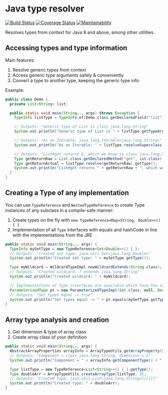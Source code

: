 # Java type resolver
[![Build Status](https://github.com/ljacqu/JavaTypeResolver/actions/workflows/maven_build.yml/badge.svg)](https://github.com/ljacqu/JavaTypeResolver/actions?query=branch%3Amaster)
[![Coverage Status](https://coveralls.io/repos/github/ljacqu/JavaTypeResolver/badge.svg?branch=master)](https://coveralls.io/github/ljacqu/JavaTypeResolver?branch=master)
[![Maintainability](https://api.codeclimate.com/v1/badges/a19c4b3ca6ea5ed5d083/maintainability)](https://codeclimate.com/github/ljacqu/JavaTypeResolver/maintainability)

Resolves types from context for Java 8 and above, among other utilities.

## Accessing types and type information

Main features:

1. Resolve generic types from context
1. Access generic type arguments safely & conveniently
1. Convert a type to another type, keeping the generic type info

Example:
```java
public class Demo {
  private List<String> list;

  public static void main(String... args) throws Exception {
    TypeInfo listType = TypeInfo.of(Demo.class.getDeclaredField("list"));

    // Outputs: "Generic type of List is class java.lang.String"
    System.out.println("Generic type of List is " + listType.getTypeArgumentAsClass(0));

    // Outputs: "As an Iterable: java.lang.Iterable<java.lang.String>"
    System.out.println("As an Iterable: " + listType.resolveSuperclass(Iterable.class).getType());

    // Outputs: "List#get returns E, which we know is class java.lang.String"
    Type getReturnRaw = List.class.getDeclaredMethod("get", int.class).getGenericReturnType();
    Type getReturnActual = listType.resolve(getReturnRaw).getType();
    System.out.println("List#get returns " + getReturnRaw + ", which we know is " + getReturnActual);
  }
}
```

## Creating a Type of any implementation

You can use `TypeReference` and `NestedTypeReference` to create
Type instances of any subclass in a compile-safe manner:

1. Create types on the fly with `new TypeReference<Map<String, Double>>() { }`
1. Implementation of all `Type` interfaces with equals and hashCode in line with the implementations from the JRE

```java
public static void main(String... args) {
  TypeInfo mySetType = new TypeReference<Set<Double>>() { };
  // Outputs: "Created set type: java.util.Set<java.lang.Double>"
  System.out.println("Created set type: " + mySetType.getType());

  Type myWildcard = WildcardTypeImpl.newWildcardExtends(String.class);
  // Outputs: "Created wildcard: ? extends java.lang.String"
  System.out.println("Created wildcard: " + myWildcard);

  // Implementations of Type interfaces are available which have the same #equals and #hashCode as the JRE impl.
  ParameterizedType pt = new ParameterizedTypeImpl(Set.class, null, Double.class);
  // Outputs: "Set types equal -> true"
  System.out.println("Set types equal -> " + pt.equals(mySetType.getType()));
}
```

## Array type analysis and creation

1. Get dimension & type of array class
1. Create array class of your definition

```java
public static void main(String... args) {
  AbstractArrayProperties arrayInfo = ArrayTypeUtils.getArrayProperty(String[][].class);
  // Outputs: "Component = class java.lang.String, dimension = 2"
  System.out.println("Component = " + arrayInfo.getComponentType() + ", dimension = " + arrayInfo.getDimension());

  Type listType = new TypeReference<List<String>>() { }.getType();
  Type doubleArr = ArrayTypeUtils.createArrayType(listType, 3);
  // Outputs: "Created type: java.util.List<java.lang.String>[][][]"
  System.out.println("Created type: " + doubleArr);
}
```